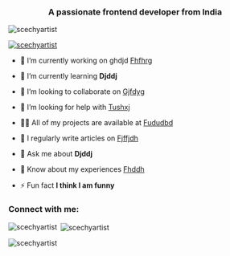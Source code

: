 <h3 align="center">A passionate frontend developer from India</h3>

<p align="left"> <img src="https://komarev.com/ghpvc/?username=scechyartist&label=Profile%20views&color=0e75b6&style=flat" alt="scechyartist" /> </p>

<p align="left"> <a href="https://github.com/ryo-ma/github-profile-trophy"><img src="https://github-profile-trophy.vercel.app/?username=scechyartist" alt="scechyartist" /></a> </p>

- 🔭 I’m currently working on ghdjd [Fhfhrg](Xbxhdj)

- 🌱 I’m currently learning **Djddj**

- 👯 I’m looking to collaborate on [Gjfdyg](Fuddj)

- 🤝 I’m looking for help with [Tushxj](Fjfch)

- 👨‍💻 All of my projects are available at [Fududbd](Fududbd)

- 📝 I regularly write articles on [Fjffjdh](Fjffjdh)

- 💬 Ask me about **Djddj**

- 📄 Know about my experiences [Fhddh](Fhddh)

- ⚡ Fun fact **I think I am funny**

<h3 align="left">Connect with me:</h3>
<p align="left">
</p>

<p><img align="left" src="https://github-readme-stats.vercel.app/api/top-langs?username=scechyartist&show_icons=true&locale=en&layout=compact" alt="scechyartist" /></p>

<p>&nbsp;<img align="center" src="https://github-readme-stats.vercel.app/api?username=scechyartist&show_icons=true&locale=en" alt="scechyartist" /></p>

<p><img align="center" src="https://github-readme-streak-stats.herokuapp.com/?user=scechyartist&" alt="scechyartist" /></p>

